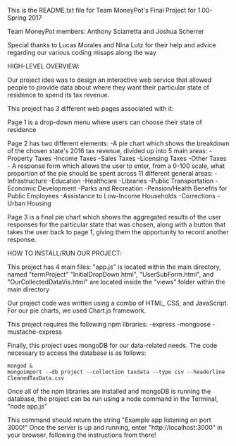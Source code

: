 This is the README.txt file for Team MoneyPot's Final Project for 1.00-Spring 2017

Team MoneyPot members:
Anthony Sciarretta and Joshua Scherrer

Special thanks to Lucas Morales and Nina Lutz for their help and advice regarding our various coding misaps along the way


HIGH-LEVEL OVERVIEW:

Our project idea was to design an interactive web service that allowed people to provide data about where they want their particular state of residence to spend its tax revenue. 

This project has 3 different web pages associated with it:

Page 1 is a drop-down menu where users can choose their state of residence

Page 2 has two different elements:
	-A pie chart which shows the breakdown of the chosen state's 2016 tax revenue, divided up into 5 main areas:
			-Property Taxes
			-Income Taxes
			-Sales Taxes
			-Licensing Taxes
			-Other Taxes 
	- A response form which allows the user to enter, from a 0-100 scale, what proportion of the pie should be spent across 11 different general areas:
			-Infrastructure
			-Education
			-Healthcare
			-Libraries
			-Public Transportation
			-Economic Development
			-Parks and Recreation
			-Pension/Health Benefits for Public Employees
			-Assistance to Low-Income Households
			-Corrections
			-Urban Housing

Page 3 is a final pie chart which shows the aggregated results of the user responses for the particular state that was chosen, along with a button that takes the user back to page 1, giving them the opportunity to record another response.


HOW TO INSTALL/RUN OUR PROJECT:

This project has 4 main files:
"app.js" is located within the main directory, named "termProject"
"InitialDropDown.html", "UserSubForm.html", and "OurCollectedDataVis.html" are located inside the "views" folder within the main directory

Our project code was written using a combo of HTML, CSS, and JavaScript. For our pie charts, we used Chart.js framework.

This project requires the following npm libraries:
-express
-mongoose
-mustache-express

Finally, this project uses mongoDB for our data-related needs. 
The code necessary to access the database is as follows:

    mongod &
    mongoimport --db project --collection taxdata --type csv --headerline CleanedTaxData.csv


Once all of the npm libraries are installed and mongoDB is running the database, the project can be run using a node command in the Terminal, "node app.js"

This command should return the string "Example app listening on port 3000!"
Once the server is up and running, enter "http://localhost:3000" in your browser, following the instructions from there!


